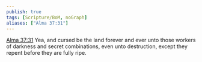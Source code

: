 ```yaml
---
publish: true
tags: [Scripture/BoM, noGraph]
aliases: ["Alma 37:31"]
---
```

[Alma 37:31](https://churchofjesuschrist.org/study/scriptures/bofm/alma/37?lang=eng&id=p31#p31) Yea, and cursed be the land forever and ever unto those workers of darkness and secret combinations, even unto destruction, except they repent before they are fully ripe.
